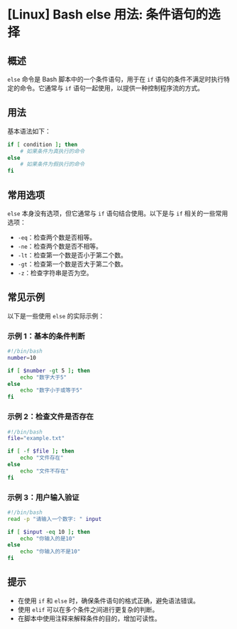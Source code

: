 # [Linux] Bash else 用法: 条件语句的选择

## 概述
`else` 命令是 Bash 脚本中的一个条件语句，用于在 `if` 语句的条件不满足时执行特定的命令。它通常与 `if` 语句一起使用，以提供一种控制程序流的方式。

## 用法
基本语法如下：
```bash
if [ condition ]; then
    # 如果条件为真执行的命令
else
    # 如果条件为假执行的命令
fi
```

## 常用选项
`else` 本身没有选项，但它通常与 `if` 语句结合使用。以下是与 `if` 相关的一些常用选项：
- `-eq`：检查两个数是否相等。
- `-ne`：检查两个数是否不相等。
- `-lt`：检查第一个数是否小于第二个数。
- `-gt`：检查第一个数是否大于第二个数。
- `-z`：检查字符串是否为空。

## 常见示例
以下是一些使用 `else` 的实际示例：

### 示例 1：基本的条件判断
```bash
#!/bin/bash
number=10

if [ $number -gt 5 ]; then
    echo "数字大于5"
else
    echo "数字小于或等于5"
fi
```

### 示例 2：检查文件是否存在
```bash
#!/bin/bash
file="example.txt"

if [ -f $file ]; then
    echo "文件存在"
else
    echo "文件不存在"
fi
```

### 示例 3：用户输入验证
```bash
#!/bin/bash
read -p "请输入一个数字: " input

if [ $input -eq 10 ]; then
    echo "你输入的是10"
else
    echo "你输入的不是10"
fi
```

## 提示
- 在使用 `if` 和 `else` 时，确保条件语句的格式正确，避免语法错误。
- 使用 `elif` 可以在多个条件之间进行更复杂的判断。
- 在脚本中使用注释来解释条件的目的，增加可读性。